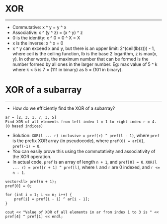 # XOR
---

* Commutative: x ^ y = y ^ x
* Associative: x ^ (y ^ z) = (x ^ y) ^ z
* 0 is the identity: x ^ 0 = 0 ^ X = X
* x is the inverse: x ^ x = 0
* x ^ y can exceed x and y, but there is an upper limit: 2^(ceil(lb(z))) - 1, where ceil is the ceiling function, lb is the base 2 logarithm, z is max(x, y). In other words, the maximum number that can be formed is the number formed by all ones in the larger number. Eg: max value of 5 ^ k where k < 5 is 7 = (111 in binary) as 5 = (101 in binary).

# XOR of a subarray
---
* How do we efficiently find the XOR of a subarray?
```
ar = [2, 3, 1, 7, 3, 5]
Find XOR of all elements from left index l = 1 to right index r = 4. (0 based indices)
```
* Solution: ```XOR(l ... r) inclusive = pref(r) ^ pref(l - 1)```, where ```pref``` is the prefix XOR array (in pseudocode), where ```pref(0) = ar[0]```, ```pref(-1) = 0```.
* You can easily prove this using the commutativity and associativity of the XOR operation.
* In actual code, ```pref``` is an array of length ```n + 1```, and ```pref[0] = 0```. ```XOR(l ... r) = pref[r + 1] ^ pref[l]```, where ```l``` and ```r``` are 0 indexed, and ```r <= n - 1```.
```
vector<ll> pref(n + 1);
pref[0] = 0;

for (int i = 1; i <= n; i++) {
    pref[i] = pref[i - 1] ^ ar[i - 1];
}

cout << "Value of XOR of all elements in ar from index 1 to 3 is " << pref[4] ^ pref[1] << endl;
```